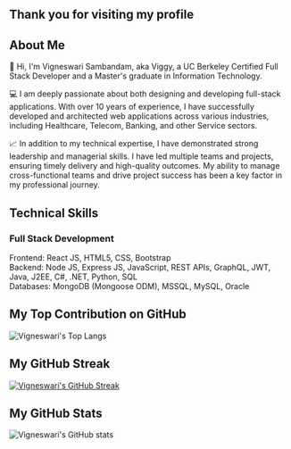 ## Thank you for visiting my profile

## About Me
👋 Hi, I'm Vigneswari Sambandam, aka Viggy, a UC Berkeley Certified Full Stack Developer and a Master's graduate in Information Technology.

💻 I am deeply passionate about both designing and developing full-stack applications. With over 10 years of experience, I have successfully developed and architected web applications across various industries, including Healthcare, Telecom, Banking, and other Service sectors.

📈 In addition to my technical expertise, I have demonstrated strong leadership and managerial skills. I have led multiple teams and projects, ensuring timely delivery and high-quality outcomes. My ability to manage cross-functional teams and drive project success has been a key factor in my professional journey.

## Technical Skills
### Full Stack Development
Frontend: React JS, HTML5, CSS, Bootstrap    
Backend: Node JS, Express JS, JavaScript, REST APIs, GraphQL, JWT, Java, J2EE, C#, .NET, Python, SQL        
Databases: MongoDB (Mongoose ODM), MSSQL, MySQL, Oracle     

## My Top Contribution on GitHub

![Vigneswari's Top Langs](https://github-readme-stats.vercel.app/api/top-langs/?username=Vigneshwarie&langs_count=10)

## My GitHub Streak

[![Vigneswari's GitHub Streak](https://streak-stats.demolab.com?user=Vigneshwarie&theme=highcontrast)](https://git.io/streak-stats)

## My GitHub Stats

![Vigneswari's GitHub stats](https://github-readme-stats.vercel.app/api?username=Vigneshwarie&show=reviews,prs_merged,prs_merged_percentage&show_icons=true&theme=highcontrast)




